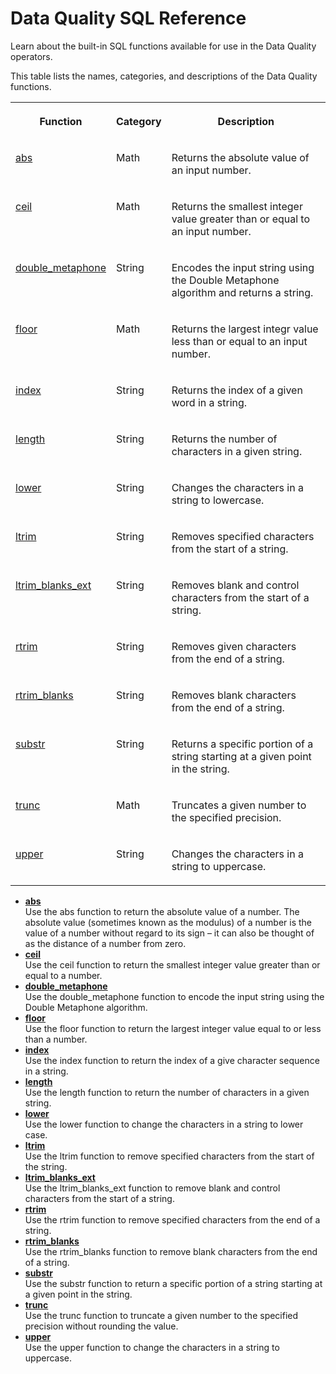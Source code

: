 <!-- loioda12ddc8f57b4aa0af73ce553f08df76 -->

# Data Quality SQL Reference

Learn about the built-in SQL functions available for use in the Data Quality operators.

This table lists the names, categories, and descriptions of the Data Quality functions.


<table>
<tr>
<th valign="top">

Function

</th>
<th valign="top">

Category

</th>
<th valign="top">

Description

</th>
</tr>
<tr>
<td valign="top">

[abs](abs-575ffd3.md)

</td>
<td valign="top">

Math

</td>
<td valign="top">

Returns the absolute value of an input number.

</td>
</tr>
<tr>
<td valign="top">

[ceil](ceil-576129a.md)

</td>
<td valign="top">

Math

</td>
<td valign="top">

Returns the smallest integer value greater than or equal to an input number.

</td>
</tr>
<tr>
<td valign="top">

[double\_metaphone](double-metaphone-5763aeb.md)

</td>
<td valign="top">

String

</td>
<td valign="top">

Encodes the input string using the Double Metaphone algorithm and returns a string.

</td>
</tr>
<tr>
<td valign="top">

[floor](floor-5761d5f.md)

</td>
<td valign="top">

Math

</td>
<td valign="top">

Returns the largest integr value less than or equal to an input number.

</td>
</tr>
<tr>
<td valign="top">

[index](index-57622e6.md)

</td>
<td valign="top">

String

</td>
<td valign="top">

Returns the index of a given word in a string.

</td>
</tr>
<tr>
<td valign="top">

[length](length-5762c5b.md)

</td>
<td valign="top">

String

</td>
<td valign="top">

Returns the number of characters in a given string.

</td>
</tr>
<tr>
<td valign="top">

[lower](lower-57630c1.md)

</td>
<td valign="top">

String

</td>
<td valign="top">

Changes the characters in a string to lowercase.

</td>
</tr>
<tr>
<td valign="top">

[ltrim](ltrim-576320d.md)

</td>
<td valign="top">

String

</td>
<td valign="top">

Removes specified characters from the start of a string.

</td>
</tr>
<tr>
<td valign="top">

[ltrim\_blanks\_ext](ltrim-blanks-ext-57632e5.md)

</td>
<td valign="top">

String

</td>
<td valign="top">

Removes blank and control characters from the start of a string.

</td>
</tr>
<tr>
<td valign="top">

[rtrim](rtrim-575fbb3.md)

</td>
<td valign="top">

String

</td>
<td valign="top">

Removes given characters from the end of a string.

</td>
</tr>
<tr>
<td valign="top">

[rtrim\_blanks](rtrim-blanks-575fc24.md)

</td>
<td valign="top">

String

</td>
<td valign="top">

Removes blank characters from the end of a string.

</td>
</tr>
<tr>
<td valign="top">

[substr](substr-575ff60.md)

</td>
<td valign="top">

String

</td>
<td valign="top">

Returns a specific portion of a string starting at a given point in the string.

</td>
</tr>
<tr>
<td valign="top">

[trunc](trunc-5760566.md)

</td>
<td valign="top">

Math

</td>
<td valign="top">

Truncates a given number to the specified precision.

</td>
</tr>
<tr>
<td valign="top">

[upper](upper-5760658.md)

</td>
<td valign="top">

String

</td>
<td valign="top">

Changes the characters in a string to uppercase.

</td>
</tr>
</table>

-   **[abs](abs-575ffd3.md "Use the abs function to return the absolute value of a number. The absolute value
		(sometimes known as the modulus) of a number is the value of a number without regard to its
		sign – it can also be thought of as the distance of a number from zero. ")**  
Use the abs function to return the absolute value of a number. The absolute value \(sometimes known as the modulus\) of a number is the value of a number without regard to its sign – it can also be thought of as the distance of a number from zero.
-   **[ceil](ceil-576129a.md "Use the ceil function to return the smallest integer value greater than or equal to a number.")**  
Use the ceil function to return the smallest integer value greater than or equal to a number.
-   **[double\_metaphone](double-metaphone-5763aeb.md "Use the double_metaphone function to encode the input string using the Double Metaphone algorithm.")**  
Use the double\_metaphone function to encode the input string using the Double Metaphone algorithm.
-   **[floor](floor-5761d5f.md "Use the floor function to return the largest integer value equal to or less than a number.")**  
Use the floor function to return the largest integer value equal to or less than a number.
-   **[index](index-57622e6.md "Use the index function to return the index of a give character sequence in a string.")**  
Use the index function to return the index of a give character sequence in a string.
-   **[length](length-5762c5b.md "Use the length function to return the number of characters in a given string.")**  
Use the length function to return the number of characters in a given string.
-   **[lower](lower-57630c1.md "Use the lower function to change the characters in a string to lower case.")**  
Use the lower function to change the characters in a string to lower case.
-   **[ltrim](ltrim-576320d.md "Use the ltrim function to remove specified characters from the start of the string.")**  
Use the ltrim function to remove specified characters from the start of the string.
-   **[ltrim\_blanks\_ext](ltrim-blanks-ext-57632e5.md "Use the ltrim_blanks_ext function to remove blank and control characters from the start of a string.")**  
Use the ltrim\_blanks\_ext function to remove blank and control characters from the start of a string.
-   **[rtrim](rtrim-575fbb3.md "Use the rtrim function to remove specified characters from the end of a string.")**  
Use the rtrim function to remove specified characters from the end of a string.
-   **[rtrim\_blanks](rtrim-blanks-575fc24.md "Use the rtrim_blanks function to remove blank characters from the end of a string.")**  
Use the rtrim\_blanks function to remove blank characters from the end of a string.
-   **[substr](substr-575ff60.md "Use the substr function to return a specific portion of a string starting at a given point in the string.")**  
Use the substr function to return a specific portion of a string starting at a given point in the string.
-   **[trunc](trunc-5760566.md "Use the trunc function to truncate a given number to the specified precision without rounding the value.")**  
Use the trunc function to truncate a given number to the specified precision without rounding the value.
-   **[upper](upper-5760658.md "Use the upper function to change the characters in a string to uppercase.")**  
Use the upper function to change the characters in a string to uppercase.

